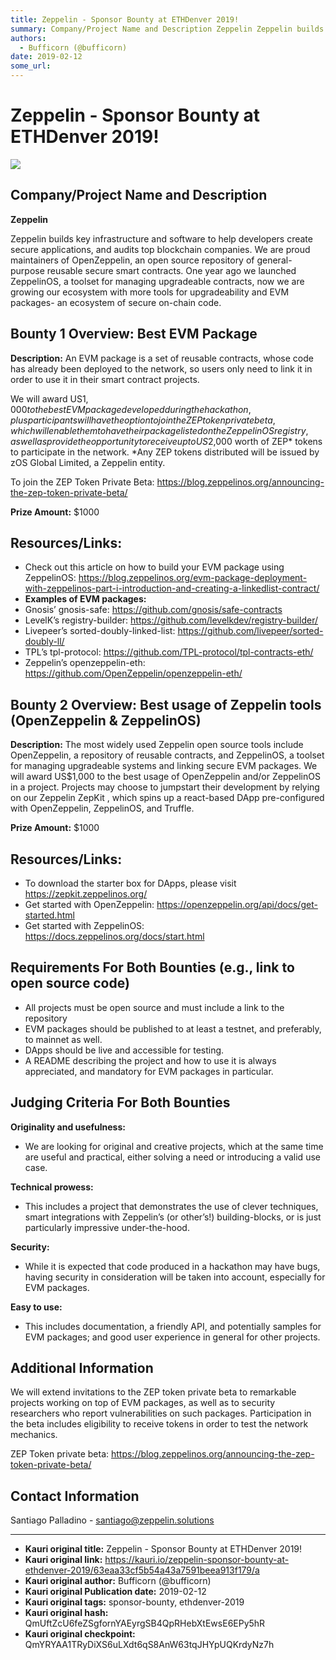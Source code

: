 ```yaml
---
title: Zeppelin - Sponsor Bounty at ETHDenver 2019!
summary: Company/Project Name and Description Zeppelin Zeppelin builds key infrastructure and software to help developers create secure applications, and audits top blockchain companies. We are proud maintainers of OpenZeppelin, an open source repository of general-purpose reusable secure smart contracts. One year ago we launched ZeppelinOS, a toolset for managing upgradeable contracts, now we are growing our ecosystem with more tools for upgradeability and EVM packages- an ecosystem of secure on-chain c
authors:
  - Bufficorn (@bufficorn)
date: 2019-02-12
some_url: 
---
```


# Zeppelin - Sponsor Bounty at ETHDenver 2019!

![](https://ipfs.infura.io/ipfs/QmQ66RaAMm71q8KoG9aScTks8c6Zbwo5rXpBxge5zds6rE)


## Company/Project Name and Description

**Zeppelin**

Zeppelin builds key infrastructure and software to help developers create secure applications, and audits top blockchain companies. We are proud maintainers of OpenZeppelin, an open source repository of general-purpose reusable secure smart contracts. One year ago we launched ZeppelinOS, a toolset for managing upgradeable contracts, now we are growing our ecosystem with more tools for upgradeability and EVM packages- an ecosystem of secure on-chain code. 

## Bounty 1 Overview: Best EVM Package

**Description:** An EVM package is a set of reusable contracts, whose code has already been deployed to the network, so users only need to link it in order to use it in their smart contract projects. 

We will award US$1,000 to the best EVM package developed during the hackathon, plus participants will have the option to join the ZEP token private beta, which will enable them to have their package listed on the ZeppelinOS registry, as well as provide the opportunity to receive up to US$2,000 worth of ZEP* tokens to participate in the network. *Any ZEP tokens distributed will be issued by zOS Global Limited, a Zeppelin entity.

To join the ZEP Token Private Beta: https://blog.zeppelinos.org/announcing-the-zep-token-private-beta/

**Prize Amount:** $1000

## Resources/Links:
- Check out this article on how to build your EVM package using ZeppelinOS: https://blog.zeppelinos.org/evm-package-deployment-with-zeppelinos-part-i-introduction-and-creating-a-linkedlist-contract/
- **Examples of EVM packages:**
- Gnosis’ gnosis-safe: https://github.com/gnosis/safe-contracts
- LevelK’s registry-builder: https://github.com/levelkdev/registry-builder/
- Livepeer’s sorted-doubly-linked-list: https://github.com/livepeer/sorted-doubly-ll/
- TPL’s tpl-protocol: https://github.com/TPL-protocol/tpl-contracts-eth/
- Zeppelin’s openzeppelin-eth: https://github.com/OpenZeppelin/openzeppelin-eth/

## Bounty 2 Overview: Best usage of Zeppelin tools (OpenZeppelin & ZeppelinOS)

**Description:** The most widely used Zeppelin open source tools include OpenZeppelin, a repository of reusable contracts, and ZeppelinOS, a toolset for managing upgradeable systems and linking secure EVM packages. We will award US$1,000 to the best usage of OpenZeppelin and/or ZeppelinOS in a project. Projects may choose to jumpstart their development by relying on our Zeppelin ZepKit , which spins up a react-based DApp pre-configured with OpenZeppelin, ZeppelinOS, and Truffle.

**Prize Amount:** $1000

## Resources/Links:
- To download the starter box for DApps, please visit https://zepkit.zeppelinos.org/
- Get started with OpenZeppelin: https://openzeppelin.org/api/docs/get-started.html
- Get started with ZeppelinOS: https://docs.zeppelinos.org/docs/start.html



## Requirements For Both Bounties (e.g., link to open source code)

- All projects must be open source and must include a link to the repository
- EVM packages should be published to at least a testnet, and preferably, to mainnet as well. 
- DApps should be live and accessible for testing. 
- A README describing the project and how to use it is always appreciated, and mandatory for EVM packages in particular.

## Judging Criteria For Both Bounties

**Originality and usefulness:** 
- We are looking for original and creative projects, which at the same time are useful and practical, either solving a need or introducing a valid use case.

**Technical prowess:** 
- This includes a project that demonstrates the use of clever techniques, smart integrations with Zeppelin’s (or other’s!) building-blocks, or is just particularly impressive under-the-hood.

**Security:** 
- While it is expected that code produced in a hackathon may have bugs, having security in consideration will be taken into account, especially for EVM packages.

**Easy to use:**
- This includes documentation, a friendly API, and potentially samples for EVM packages; and good user experience in general for other projects.

## Additional Information
We will extend invitations to the ZEP token private beta to remarkable projects working on top of EVM packages, as well as to security researchers who report vulnerabilities on such packages. Participation in the beta includes eligibility to receive tokens in order to test the network mechanics.

ZEP Token private beta: https://blog.zeppelinos.org/announcing-the-zep-token-private-beta/

## Contact Information

Santiago Palladino - santiago@zeppelin.solutions





---

- **Kauri original title:** Zeppelin - Sponsor Bounty at ETHDenver 2019!
- **Kauri original link:** https://kauri.io/zeppelin-sponsor-bounty-at-ethdenver-2019/63eaa33cf5b54a43a7591beea913f179/a
- **Kauri original author:** Bufficorn (@bufficorn)
- **Kauri original Publication date:** 2019-02-12
- **Kauri original tags:** sponsor-bounty, ethdenver-2019
- **Kauri original hash:** QmUftZcU6feZSgfornYAEyrgSB4QpRHebXtEwsE6EPy5hR
- **Kauri original checkpoint:** QmYRYAA1TRyDiXS6uLXdt6qS8AnW63tqJHYpUQKrdyNz7h



